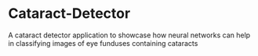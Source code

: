 # Cataract-Detector
A cataract detector application to showcase how neural networks can help in classifying images of eye funduses containing cataracts
